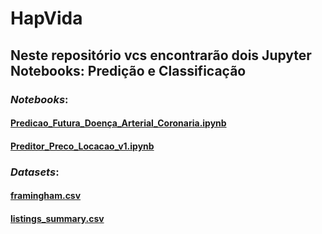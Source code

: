 # HapVida

## Neste repositório vcs encontrarão dois Jupyter Notebooks: Predição e Classificação

### *Notebooks*:
#### [Predicao_Futura_Doença_Arterial_Coronaria.ipynb](https://github.com/rafaelrdias/HapVida/blob/main/Scripts/Predicao_Futura_Doen%C3%A7a_Arterial_Coronaria.ipynb)
#### [Preditor_Preco_Locacao_v1.ipynb](https://github.com/rafaelrdias/HapVida/blob/main/Scripts/Preditor_Preco_Locacao_v1.ipynb)

### *Datasets*:

#### [framingham.csv](https://github.com/rafaelrdias/HapVida/blob/main/Arquivos/framingham.csv)
#### [listings_summary.csv](https://github.com/rafaelrdias/HapVida/blob/main/Arquivos/listings_summary.csv)
